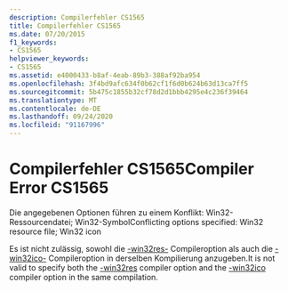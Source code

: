```yaml
---
description: Compilerfehler CS1565
title: Compilerfehler CS1565
ms.date: 07/20/2015
f1_keywords:
- CS1565
helpviewer_keywords:
- CS1565
ms.assetid: e4000433-b8af-4eab-89b3-388af92ba954
ms.openlocfilehash: 3f4bd9afc634f0b62cf1f6d0b624b63d13ca7ff5
ms.sourcegitcommit: 5b475c1855b32cf78d2d1bbb4295e4c236f39464
ms.translationtype: MT
ms.contentlocale: de-DE
ms.lasthandoff: 09/24/2020
ms.locfileid: "91167996"
---
```

# <a name="compiler-error-cs1565"></a><span data-ttu-id="a794f-103">Compilerfehler CS1565</span><span class="sxs-lookup"><span data-stu-id="a794f-103">Compiler Error CS1565</span></span>

<span data-ttu-id="a794f-104">Die angegebenen Optionen führen zu einem Konflikt: Win32-Ressourcendatei; Win32-Symbol</span><span class="sxs-lookup"><span data-stu-id="a794f-104">Conflicting options specified: Win32 resource file; Win32 icon</span></span>  
  
 <span data-ttu-id="a794f-105">Es ist nicht zulässig, sowohl die [-win32res-](../language-reference/compiler-options/win32res-compiler-option.md) Compileroption als auch die [-win32ico-](../language-reference/compiler-options/win32icon-compiler-option.md) Compileroption in derselben Kompilierung anzugeben.</span><span class="sxs-lookup"><span data-stu-id="a794f-105">It is not valid to specify both the [-win32res](../language-reference/compiler-options/win32res-compiler-option.md) compiler option and the [-win32ico](../language-reference/compiler-options/win32icon-compiler-option.md) compiler option in the same compilation.</span></span>
